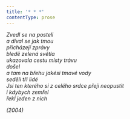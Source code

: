 ```yaml
---
title: '* * *'
contentType: prose
---
```


<section>

_Zvedl se na posteli  
a díval se jak tmou  
přicházejí zprávy  
bledě zelená světla  
ukazovala cestu místy trávu  
došel  
a tam na břehu jakési tmavé vody  
seděli tři lidé  
Jsi ten kterého si z celého srdce přeji neopustit  
i kdybych zemřel  
řekl jeden z nich_

</section>

<section>

_(2004)_

</section>
